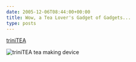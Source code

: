 ```yaml
---
date: 2005-12-06T08:44:00+00:00
title: Wow, a Tea Lover's Gadget of Gadgets...
type: posts
---
```

[triniTEA](http://www.adagio.com/teaware/triniTEA.html)

<img src="http://www.adagio.com/images2/products/triniTEA.jpg" alt="triniTEA tea making device" border="0" />

